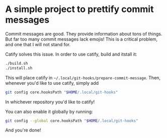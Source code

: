 # A simple project to prettify commit messages

Commit messages are good. They provide information about tons of things. But far
too many commit messages lack emojis! This is a critical problem, and one that I
 will not stand for.

Catify solves this issue. In order to use catify, build and itstall it:

```bash
./build.sh
./install.sh
```
This will place catify in `~/.local/git-hooks/prepare-commit-message`. Then,
whenever you'd like to use catify, simply add

```bash
git config core.hooksPath "$HOME/.local/git-hooks"
```
In whichever repository you'd like to catify!

You can also enable it globally by running:

```bash
git config --global core.hooksPath "$HOME/.local/git-hooks"
```
And you're done!

